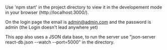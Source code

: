 Use 'npm start' in the project directory to view it in the developement
mode in your browser (http://localhost:3000/). 

On the login page the email is admin@admin.com and the password is admin (the Login doesn't lead anywhere yet)

This app also uses a JSON data base, to run the server use "json-server react-db.json --watch --port=5000" in the directory.


